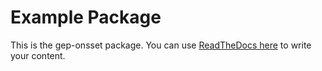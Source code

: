 # Example Package

This is the gep-onsset package. You can use
[ReadTheDocs here](https://package-template1.readthedocs.io/en/latest/)
to write your content.